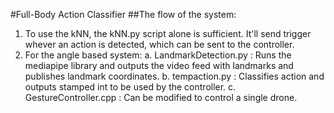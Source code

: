 #Full-Body Action Classifier
##The flow of the system: 

1. To use the kNN, the kNN.py script alone is sufficient. It'll send trigger whever an action is detected, which can be sent to the controller. 
2. For the angle based system:
    a. LandmarkDetection.py : Runs the mediapipe library and outputs the video feed with landmarks and publishes landmark coordinates. 
    b. tempaction.py : Classifies action and outputs stamped int to be used by the controller.
    c. GestureController.cpp : Can be modified to control a single drone. 